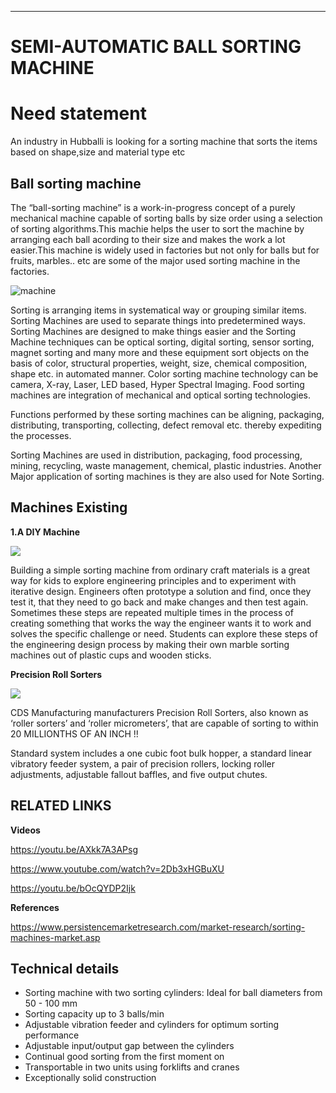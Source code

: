 
***
# SEMI-AUTOMATIC BALL SORTING MACHINE

# Need statement
An industry in Hubballi is looking for a sorting machine that sorts the items based on shape,size and material type etc


## Ball sorting machine
The “ball-sorting machine” is a work-in-progress concept of a purely mechanical machine capable of sorting balls by size order using a selection of sorting algorithms.This machie helps the user to sort the machine by arranging each ball acording to their size and makes the work a lot easier.This machine is widely used in factories but not only for balls but for fruits, marbles.. etc are some of the major used sorting machine in the factories. 

![machine](https://i.ibb.co/Y21hkLB/download.jpg)

Sorting is arranging items in systematical way or grouping similar items. Sorting Machines are used to separate things into predetermined ways. Sorting Machines are designed to make things easier and the Sorting Machine techniques can be optical sorting, digital sorting, sensor sorting, magnet sorting and many more and these equipment sort objects on the basis of color, structural properties, weight, size, chemical composition, shape etc. in automated manner.  Color sorting machine technology can be camera, X-ray, Laser, LED based, Hyper Spectral Imaging. Food sorting machines are integration of mechanical and optical sorting technologies.

Functions performed by these sorting machines can be aligning, packaging, distributing, transporting, collecting, defect removal etc. thereby expediting the processes.

Sorting Machines are used in distribution, packaging, food processing, mining, recycling, waste management, chemical, plastic industries. Another Major application of sorting machines is they are also used for Note Sorting.


## Machines Existing
**1.A DIY Machine** 


![](https://cdn.sciencebuddies.org/blog/graphics/2017-activity-marble-sorting-machine.png)

Building a simple sorting machine from ordinary craft materials is a great way for kids to explore engineering principles and to experiment with iterative design. Engineers often prototype a solution and find, once they test it, that they need to go back and make changes and then test again. Sometimes these steps are repeated multiple times in the process of creating something that works the way the engineer wants it to work and solves the specific challenge or need. Students can explore these steps of the engineering design process by making their own marble sorting machines out of plastic cups and wooden sticks.


**Precision Roll Sorters**


![](https://i.ibb.co/5W1bbFd/BEARING-BALL-SORTER.jpg)


CDS Manufacturing manufacturers Precision Roll Sorters, also known as ‘roller sorters’ and ‘roller micrometers’, that are capable of sorting to within
20 MILLIONTHS OF AN INCH !!

Standard system includes a one cubic foot bulk hopper, a standard linear vibratory feeder system, a pair of precision rollers, locking roller adjustments, adjustable fallout baffles, and five output chutes.


## RELATED LINKS
**Videos**


https://youtu.be/AXkk7A3APsg


https://www.youtube.com/watch?v=2Db3xHGBuXU


https://youtu.be/bOcQYDP2Ijk


**References**


https://www.persistencemarketresearch.com/market-research/sorting-machines-market.asp

## Technical details 
* Sorting machine with two sorting cylinders: Ideal for ball diameters from 50 - 100 mm
* Sorting capacity up to 3 balls/min
* Adjustable vibration feeder and cylinders for optimum sorting performance
* Adjustable input/output gap between the cylinders
* Continual good sorting from the first moment on
* Transportable in two units using forklifts and cranes 
* Exceptionally solid construction


